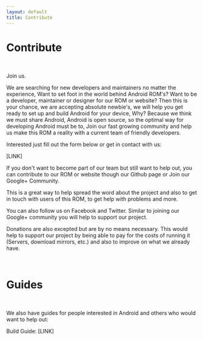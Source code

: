 ```yaml
---
layout: default
title: Contribute
---
```


# Contribute

<br>

Join us.

We are searching for new developers and maintainers no matter the experience, Want to set foot in the world behind Android ROM's? Want to be a developer, maintainer or designer for our ROM or website? Then this is your chance, we are accepting absolute newbie's, we will help you get ready to set up and build Android for your device, Why? Because we think we must share Android, Android is open source, so the optimal way for developing Android must be to, Join our fast growing community and help us make this ROM a reality with a current team of friendly developers.

Interested just fill out the form below or get in contact with us:

[LINK]

If you don't want to become part of our team but still want to help out, you can contribute to our ROM or website though our Github page or Join our Google+ Community.

This is a great way to help spread the word about the project and also to get in touch with users of this ROM, to get help with problems and more.

You can also follow us on Facebook and Twitter. Similar to joining our Google+ community you will help to support our project.

Donations are also excepted but are by no means necessary. This would help to support our project by being able to pay for the costs of running it (Servers, download mirrors, etc.) and also to improve on what we already have.

<br>

# Guides

<br>

We also have guides for people interested in Android and others who would want to help out:

Build Guide: [LINK] 
